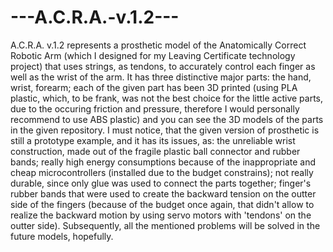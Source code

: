 # ---A.C.R.A.-v.1.2---
A.C.R.A. v.1.2 represents a prosthetic model of the Anatomically Correct Robotic Arm (which I designed for my Leaving Certificate technology project) that uses strings, as tendons, to accurately control each finger as well as the wrist of the arm. It has three distinctive major parts: the hand, wrist, forearm; each of the given part has been 3D printed (using PLA plastic, which, to be frank, was not the best choice for the little active parts, due to the occuring friction and pressure, therefore I would personally recommend to use ABS plastic) and you can see the 3D models of the parts in the given repository.
  I must notice, that the given version of prosthetic is still a prototype example, and it has its issues, as: the unreliable wrist construction, made out of the fragile plastic ball connector and rubber bands; really high energy consumptions because of the inappropriate and cheap microcontrollers (installed due to the budget constrains); not really durable, since only glue was used to connect the parts together; finger's rubber bands that were used to create the backward tension on the outter side of the fingers (because of the budget once again, that didn't allow to realize the backward motion by using servo motors with 'tendons' on the outter side). Subsequently, all the mentioned problems will be solved in the future models, hopefully.
